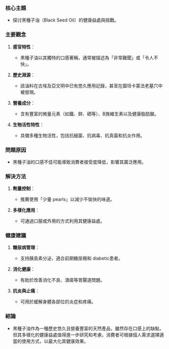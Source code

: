 ### 核心主題
- 探讨黑種子油（Black Seed Oil）的健康益處與挑戰。

### 主要觀念
1. **感官特性**：
   - 黑種子油以其獨特的口感著稱，通常被描述為「非常難聞」或「令人不快」。
   
2. **歷史淵源**：
   - 該油料在古埃及亞文明中已有悠久應用記錄，甚至在圖坦卡蒙法老墓穴中被發現。

3. **營養成分**：
   - 含有豐富的微量元素（如鐵、鋅、硒等）、B族維生素以及健康脂肪酸。

4. **生物活性特性**：
   - 具備多種生物活性，包括抗細菌、抗病毒、抗真菌和抗炎作用。

### 問題原因
- 黑種子油的口感不佳可能導致消費者接受度降低，影響其廣泛應用。

### 解決方法
1. **劑量控制**：
   - 推薦使用「少量 pearls」以減少不愉快的味道。
   
2. **多樣化應用**：
   - 可通過口服或外用的方式利用其健康益處。

### 健康建議
1. **糖尿病管理**：
   - 支持胰島素分泌，適合前期糖尿癮和 diabetic患者。

2. **消化健康**：
   - 有助於改善消化不良、潰瘍等胃腸道問題。

3. **抗炎與止痛**：
   - 可用於缓解身體各部位的炎症和疼痛。

### 結論
- 黑種子油作為一種歷史悠久且營養豐富的天然產品，雖然存在口感上的缺點，但其多樣化的健康益處值得進一步研究和考慮。消費者可根據個人需求選擇適當的使用方式，以最大化其健康效果。